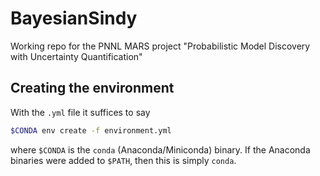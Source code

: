 # BayesianSindy

Working repo for the PNNL MARS project "Probabilistic Model Discovery with Uncertainty Quantification"

## Creating the environment

With the `.yml` file it suffices to say

```bash
$CONDA env create -f environment.yml
```

where `$CONDA` is the `conda` (Anaconda/Miniconda) binary.
If the Anaconda binaries were added to `$PATH`, then this is simply `conda`.
